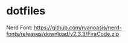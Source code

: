 # dotfiles

Nerd Font:
https://github.com/ryanoasis/nerd-fonts/releases/download/v2.3.3/FiraCode.zip